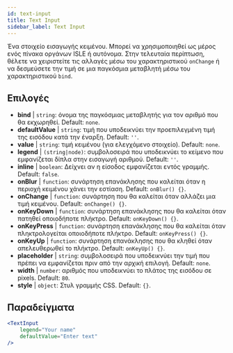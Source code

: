 ```yaml
---
id: text-input
title: Text Input
sidebar_label: Text Input
---
```


Ένα στοιχείο εισαγωγής κειμένου. Μπορεί να χρησιμοποιηθεί ως μέρος ενός πίνακα οργάνων ISLE ή αυτόνομα. Στην τελευταία περίπτωση, θέλετε να χειριστείτε τις αλλαγές μέσω του χαρακτηριστικού `onChange` ή να δεσμεύσετε την τιμή σε μια παγκόσμια μεταβλητή μέσω του χαρακτηριστικού `bind`.

## Επιλογές

* __bind__ | `string`: όνομα της παγκόσμιας μεταβλητής για τον αριθμό που θα εκχωρηθεί. Default: `none`.
* __defaultValue__ | `string`: τιμή που υποδεικνύει την προεπιλεγμένη τιμή της εισόδου κατά την έναρξη. Default: `''`.
* __value__ | `string`: τιμή κειμένου (για ελεγχόμενο στοιχείο). Default: `none`.
* __legend__ | `(string|node)`: συμβολοσειρά που υποδεικνύει το κείμενο που εμφανίζεται δίπλα στην εισαγωγή αριθμού. Default: `''`.
* __inline__ | `boolean`: Δείχνει αν η είσοδος εμφανίζεται εντός γραμμής. Default: `false`.
* __onBlur__ | `function`: συνάρτηση επανάκλησης που καλείται όταν η περιοχή κειμένου χάνει την εστίαση. Default: `onBlur() {}`.
* __onChange__ | `function`: συνάρτηση που θα καλείται όταν αλλάζει μια τιμή κειμένου. Default: `onChange() {}`.
* __onKeyDown__ | `function`: συνάρτηση επανάκλησης που θα καλείται όταν πατηθεί οποιοδήποτε πλήκτρο. Default: `onKeyDown() {}`.
* __onKeyPress__ | `function`: συνάρτηση επανάκλησης που θα καλείται όταν πληκτρολογείται οποιοδήποτε πλήκτρο. Default: `onKeyPress() {}`.
* __onKeyUp__ | `function`: συνάρτηση επανάκλησης που θα κληθεί όταν απελευθερωθεί το πλήκτρο. Default: `onKeyUp() {}`.
* __placeholder__ | `string`: συμβολοσειρά που υποδεικνύει την τιμή που πρέπει να εμφανίζεται πριν από την αρχική επιλογή. Default: `none`.
* __width__ | `number`: αριθμός που υποδεικνύει το πλάτος της εισόδου σε pixels. Default: `80`.
* __style__ | `object`: Στυλ γραμμής CSS. Default: `{}`.


## Παραδείγματα

```jsx live
<TextInput
    legend="Your name"
    defaultValue="Enter text"
/>
```

